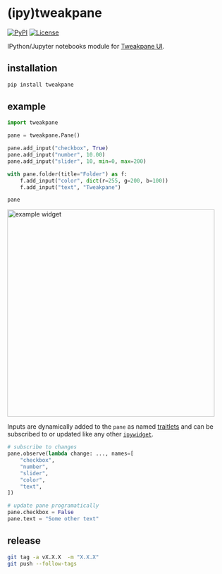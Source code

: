 # (ipy)tweakpane

[![PyPI](https://img.shields.io/pypi/v/tweakpane.svg?color=green)](https://pypi.org/project/tweakpane)
[![License](https://img.shields.io/pypi/l/tweakpane.svg?color=green)](https://github.com/manzt/ipytweakpane/raw/main/LICENSE)

IPython/Jupyter notebooks module for
[Tweakpane UI](https://cocopon.github.io/tweakpane/).

## installation

```bash
pip install tweakpane
```

## example

```python
import tweakpane

pane = tweakpane.Pane()

pane.add_input("checkbox", True)
pane.add_input("number", 10.00)
pane.add_input("slider", 10, min=0, max=200)

with pane.folder(title="Folder") as f:
    f.add_input("color", dict(r=255, g=200, b=100))
    f.add_input("text", "Tweakpane")

pane
```

<img width="470" alt="example widget" src="https://user-images.githubusercontent.com/24403730/203362487-c1b9c676-188e-42f2-a7e4-fd7d1bd43d54.png">

Inputs are dynamically added to the `pane` as named
[traitlets](https://traitlets.readthedocs.io/en/stable/) and can be subscribed
to or updated like any other
[`ipywidget`](https://ipywidgets.readthedocs.io/en/stable/).

```python
# subscribe to changes
pane.observe(lambda change: ..., names=[
    "checkbox",
    "number",
    "slider",
    "color",
    "text",
])

# update pane programatically
pane.checkbox = False
pane.text = "Some other text"
```

## release

```bash
git tag -a vX.X.X  -m "X.X.X"
git push --follow-tags
```
